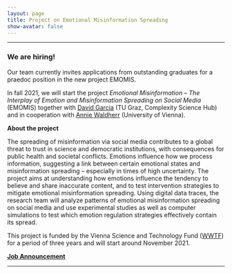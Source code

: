 ```yaml
---
layout: page
title: Project on Emotional Misinformation Spreading
show-avatar: false
---
```


___

### We are hiring! 

Our team currently invites applications from outstanding graduates for a praedoc position in the new project EMOMIS.

In fall 2021, we will start the project *Emotional Misinformation – The Interplay of Emotion and Misinformation Spreading on Social Media* (EMOMIS) together with [David Garcia](https://dgarcia.eu) (TU Graz, Complexity Science Hub) and in cooperation with  [Annie Waldherr](https://compcommlab.univie.ac.at/team/annie-waldherr/) (University of Vienna).

**About the project**

The spreading of misinformation via social media contributes to a global threat to trust in science and democratic institutions, with consequences for public health and societal conflicts. Emotions influence how we process information, suggesting a link between certain emotional states and misinformation spreading – especially in times of high uncertainty. The project aims at understanding how emotions influence the tendency to believe and share inaccurate content, and to test intervention strategies to mitigate emotional misinformation spreading. Using digital data traces, the research team will analyze patterns of emotional misinformation spreading on social media and use experimental studies as well as computer simulations to test which emotion regulation strategies effectively contain its spread. 

This project is funded by the Vienna Science and Technology Fund ([WWTF](https://wwtf.at/programmes/information_communication/#ICT20)) for a period of three years and will start around November 2021. 

[**Job Announcement**](/docs/Emomis_PhD_Call_CSH.pdf)
___


